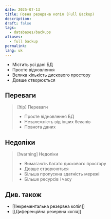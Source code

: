 ```yaml
---
date: 2025-07-13
title: Повна резервна копія (Full Backup)
description: 
draft: false
tags:
  - databases/backups
aliases:
  - full backup
permalink: 
lang: uk
---
```

- Містить усі дані БД
- Просте відновлення
- Велика кількість дискового простору
- Довше створюється

## Переваги

> [!tip] Переваги
> - Просте відновлення БД
> - Незалежність від інших бекапів
> - Повнота даних

## Недоліки

> [!warning] Недоліки
> - Вимагають багато дискового простору
> - Довше створюються
> - Більша пропускна здатність мережі
> - Більше ресурсів і часу

## Див. також


- [[Інкрементальна резервна копія]]
- [[Диференційна резервна копія]]
